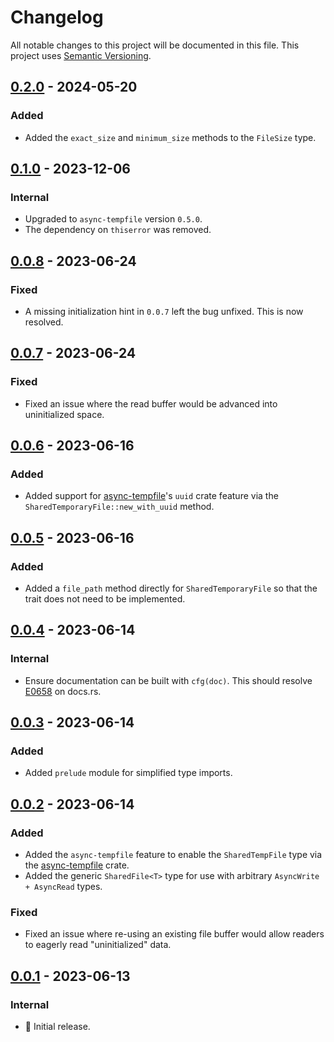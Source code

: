 # Changelog

All notable changes to this project will be documented in this file.
This project uses [Semantic Versioning](https://semver.org/spec/v2.0.0.html).

## [0.2.0] - 2024-05-20

[0.2.0]: https://github.com/sunsided/shared-files-rs/releases/tag/v0.2.0

### Added

- Added the `exact_size` and `minimum_size` methods to the `FileSize` type.

## [0.1.0] - 2023-12-06

### Internal

- Upgraded to `async-tempfile` version `0.5.0`.
- The dependency on `thiserror` was removed.

## [0.0.8] - 2023-06-24

### Fixed

- A missing initialization hint in `0.0.7` left the bug unfixed. This is now resolved.

## [0.0.7] - 2023-06-24

### Fixed

- Fixed an issue where the read buffer would be advanced into uninitialized space.

## [0.0.6] - 2023-06-16

### Added

- Added support for [async-tempfile]'s `uuid` crate feature via the `SharedTemporaryFile::new_with_uuid` method.

## [0.0.5] - 2023-06-16

### Added

- Added a `file_path` method directly for `SharedTemporaryFile` so that the trait does
  not need to be implemented.

## [0.0.4] - 2023-06-14

### Internal

- Ensure documentation can be built with `cfg(doc)`. This should resolve
  [E0658](https://doc.rust-lang.org/error_codes/E0658.html) on docs.rs.

## [0.0.3] - 2023-06-14

### Added

- Added `prelude` module for simplified type imports.

## [0.0.2] - 2023-06-14

### Added

- Added the `async-tempfile` feature to enable the `SharedTempFile` type via the
  [async-tempfile] crate.
- Added the generic `SharedFile<T>` type for use with arbitrary `AsyncWrite + AsyncRead` types.

### Fixed

- Fixed an issue where re-using an existing file buffer would allow readers to
  eagerly read "uninitialized" data.

## [0.0.1] - 2023-06-13

### Internal

- 🎉 Initial release.

[0.1.0]: https://github.com/sunsided/shared-files-rs/releases/tag/0.1.0

[0.0.8]: https://github.com/sunsided/shared-files-rs/releases/tag/0.0.8

[0.0.7]: https://github.com/sunsided/shared-files-rs/releases/tag/0.0.7

[0.0.6]: https://github.com/sunsided/shared-files-rs/releases/tag/0.0.6

[0.0.5]: https://github.com/sunsided/shared-files-rs/releases/tag/0.0.5

[0.0.4]: https://github.com/sunsided/shared-files-rs/releases/tag/0.0.4

[0.0.3]: https://github.com/sunsided/shared-files-rs/releases/tag/0.0.3

[0.0.2]: https://github.com/sunsided/shared-files-rs/releases/tag/0.0.2

[0.0.1]: https://github.com/sunsided/shared-files-rs/releases/tag/0.0.1

[async-tempfile]: https://crates.io/crates/async-tempfile
